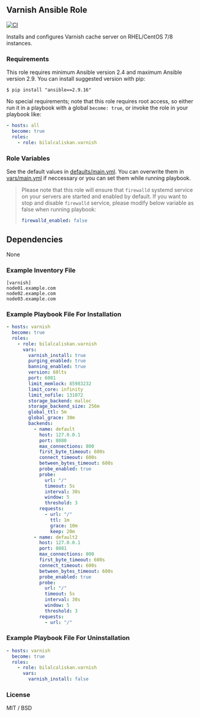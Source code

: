 ## Varnish Ansible Role

[![CI](https://github.com/bilalcaliskan/varnish-ansible-role/workflows/CI/badge.svg?event=push)](https://github.com/bilalcaliskan/varnish-ansible-role/actions?query=workflow%3ACI)

Installs and configures Varnish cache server on RHEL/CentOS 7/8 instances.

### Requirements

This role requires minimum Ansible version 2.4 and maximum Ansible version 2.9. You can install suggested version with pip:
```
$ pip install "ansible==2.9.16"
```

No special requirements; note that this role requires root access, so either run it in a playbook with a global `become: true`, or invoke the role in your playbook like:

```yaml
- hosts: all
  become: true
  roles:
    - role: bilalcaliskan.varnish
```

### Role Variables
See the default values in [defaults/main.yml](defaults/main.yml). You can overwrite them in [vars/main.yml](vars/main.yml) if neccessary or you can set them while running playbook.

> Please note that this role will ensure that `firewalld` systemd service on your servers are started and enabled by default. If you want to stop and disable `firewalld` service, please modify below variable as false when running playbook:  
> ```yaml  
> firewalld_enabled: false

## Dependencies

None

### Example Inventory File

```
[varnish]
node01.example.com
node02.example.com
node03.example.com
```

### Example Playbook File For Installation
```yaml
- hosts: varnish
  become: true
  roles:
    - role: bilalcaliskan.varnish
      vars:
        varnish_install: true
        purging_enabled: true
        banning_enabled: true
        version: 60lts
        port: 6081
        limit_memlock: 85983232
        limit_core: infinity
        limit_nofile: 131072
        storage_backend: malloc
        storage_backend_size: 256m
        global_ttl: 5m
        global_grace: 30m
        backends:
          - name: default
            host: 127.0.0.1
            port: 8080
            max_connections: 800
            first_byte_timeout: 600s
            connect_timeout: 600s
            between_bytes_timeout: 600s
            probe_enabled: true
            probe:
              url: "/"
              timeout: 5s
              interval: 30s
              window: 5
              threshold: 3
            requests:
              - url: "/"
                ttl: 1m
                grace: 10m
                keep: 20m
          - name: default2
            host: 127.0.0.1
            port: 8081
            max_connections: 800
            first_byte_timeout: 600s
            connect_timeout: 600s
            between_bytes_timeout: 600s
            probe_enabled: true
            probe:
              url: "/"
              timeout: 5s
              interval: 30s
              window: 5
              threshold: 3
            requests:
              - url: "/"
```

### Example Playbook File For Uninstallation

```yaml
- hosts: varnish
  become: true
  roles:
    - role: bilalcaliskan.varnish
      vars:
        varnish_install: false
```

### License

MIT / BSD

